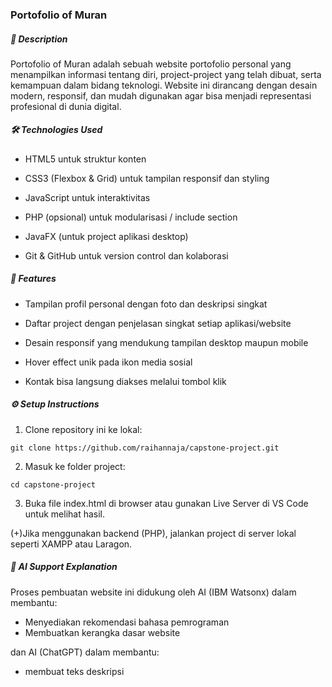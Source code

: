 ### Portofolio of Muran
##### 📝 Description

Portofolio of Muran adalah sebuah website portofolio personal yang menampilkan informasi tentang diri, project-project yang telah dibuat, serta kemampuan dalam bidang teknologi. Website ini dirancang dengan desain modern, responsif, dan mudah digunakan agar bisa menjadi representasi profesional di dunia digital.

##### 🛠️ Technologies Used

- HTML5 untuk struktur konten

- CSS3 (Flexbox & Grid) untuk tampilan responsif dan styling

- JavaScript untuk interaktivitas

- PHP (opsional) untuk modularisasi / include section

- JavaFX (untuk project aplikasi desktop)

- Git & GitHub untuk version control dan kolaborasi

##### 🌟 Features

- Tampilan profil personal dengan foto dan deskripsi singkat

- Daftar project dengan penjelasan singkat setiap aplikasi/website

- Desain responsif yang mendukung tampilan desktop maupun mobile

- Hover effect unik pada ikon media sosial

- Kontak bisa langsung diakses melalui tombol klik 

##### ⚙️ Setup Instructions

1. Clone repository ini ke lokal:

```
git clone https://github.com/raihannaja/capstone-project.git
```
2. Masuk ke folder project:

```
cd capstone-project
```

3. Buka file index.html di browser atau gunakan Live Server di VS Code untuk melihat hasil.

(+)Jika menggunakan backend (PHP), jalankan project di server lokal seperti XAMPP atau Laragon.

##### 🤖 AI Support Explanation
Proses pembuatan website ini didukung oleh AI (IBM Watsonx) dalam membantu:
- Menyediakan rekomendasi bahasa pemrograman
- Membuatkan kerangka dasar website

dan AI (ChatGPT) dalam membantu:
- membuat teks deskripsi